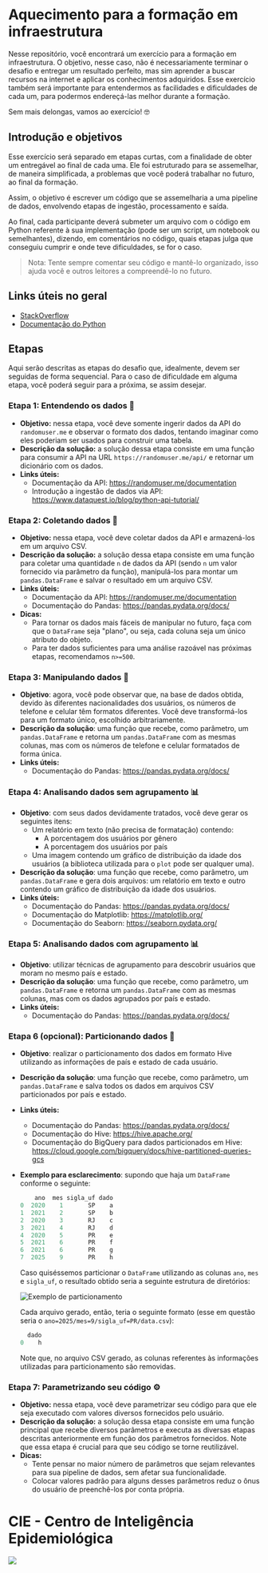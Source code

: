 # Aquecimento para a formação em infraestrutura

Nesse repositório, você encontrará um exercício para a formação em infraestrutura. O objetivo, nesse caso, não é necessariamente terminar o desafio e entregar um resultado perfeito, mas sim aprender a buscar recursos na internet e aplicar os conhecimentos adquiridos. Esse exercício também será importante para entendermos as facilidades e dificuldades de cada um, para podermos endereçá-las melhor durante a formação.

Sem mais delongas, vamos ao exercício! 🤓

## Introdução e objetivos

Esse exercício será separado em etapas curtas, com a finalidade de obter um entregável ao final de cada uma. Ele foi estruturado para se assemelhar, de maneira simplificada, a problemas que você poderá trabalhar no futuro, ao final da formação.

Assim, o objetivo é escrever um código que se assemelharia a uma pipeline de dados, envolvendo etapas de ingestão, processamento e saída.

Ao final, cada participante deverá submeter um arquivo com o código em Python referente à sua implementação (pode ser um script, um notebook ou semelhantes), dizendo, em comentários no código, quais etapas julga que conseguiu cumprir e onde teve dificuldades, se for o caso.

> Nota: Tente sempre comentar seu código e mantê-lo organizado, isso ajuda você e outros leitores a compreendê-lo no futuro.

## Links úteis no geral

- [StackOverflow](https://stackoverflow.com/)
- [Documentação do Python](https://docs.python.org/3/)

## Etapas

Aqui serão descritas as etapas do desafio que, idealmente, devem ser seguidas de forma sequencial. Para o caso de dificuldade em alguma etapa, você poderá seguir para a próxima, se assim desejar.

### Etapa 1: Entendendo os dados 🎲

- **Objetivo:** nessa etapa, você deve somente ingerir dados da API do `randomuser.me` e observar o formato dos dados, tentando imaginar como eles poderiam ser usados para construir uma tabela.
- **Descrição da solução:** a solução dessa etapa consiste em uma função para consumir a API na URL `https://randomuser.me/api/` e retornar um dicionário com os dados.
- **Links úteis:**
  - Documentação da API: https://randomuser.me/documentation
  - Introdução a ingestão de dados via API: https://www.dataquest.io/blog/python-api-tutorial/

### Etapa 2: Coletando dados 💾

- **Objetivo:** nessa etapa, você deve coletar dados da API e armazená-los em um arquivo CSV.
- **Descrição da solução:** a solução dessa etapa consiste em uma função para coletar uma quantidade `n` de dados da API (sendo `n` um valor fornecido via parâmetro da função), manipulá-los para montar um `pandas.DataFrame` e salvar o resultado em um arquivo CSV.
- **Links úteis:**
  - Documentação da API: https://randomuser.me/documentation
  - Documentação do Pandas: https://pandas.pydata.org/docs/
- **Dicas:**
  - Para tornar os dados mais fáceis de manipular no futuro, faça com que o `DataFrame` seja "plano", ou seja, cada coluna seja um único atributo do objeto.
  - Para ter dados suficientes para uma análise razoável nas próximas etapas, recomendamos `n>=500`.

### Etapa 3: Manipulando dados 📝

- **Objetivo**: agora, você pode observar que, na base de dados obtida, devido às diferentes nacionalidades dos usuários, os números de telefone e celular têm formatos diferentes. Você deve transformá-los para um formato único, escolhido arbitrariamente.
- **Descrição da solução**: uma função que recebe, como parâmetro, um `pandas.DataFrame` e retorna um `pandas.DataFrame` com as mesmas colunas, mas com os números de telefone e celular formatados de forma única.
- **Links úteis:**
  - Documentação do Pandas: https://pandas.pydata.org/docs/

### Etapa 4: Analisando dados sem agrupamento 📊

- **Objetivo**: com seus dados devidamente tratados, você deve gerar os seguintes itens:
  - Um relatório em texto (não precisa de formatação) contendo:
    - A porcentagem dos usuários por gênero
    - A porcentagem dos usuários por país
  - Uma imagem contendo um gráfico de distribuição da idade dos usuários (a biblioteca utilizada para o `plot` pode ser qualquer uma).
- **Descrição da solução**: uma função que recebe, como parâmetro, um `pandas.DataFrame` e gera dois arquivos: um relatório em texto e outro contendo um gráfico de distribuição da idade dos usuários.
- **Links úteis:**
  - Documentação do Pandas: https://pandas.pydata.org/docs/
  - Documentação do Matplotlib: https://matplotlib.org/
  - Documentação do Seaborn: https://seaborn.pydata.org/

### Etapa 5: Analisando dados com agrupamento 📊

- **Objetivo**: utilizar técnicas de agrupamento para descobrir usuários que moram no mesmo país e estado.
- **Descrição da solução**: uma função que recebe, como parâmetro, um `pandas.DataFrame` e retorna um `pandas.DataFrame` com as mesmas colunas, mas com os dados agrupados por país e estado.
- **Links úteis:**
  - Documentação do Pandas: https://pandas.pydata.org/docs/

### Etapa 6 (opcional): Particionando dados 🎼

- **Objetivo**: realizar o particionamento dos dados em formato Hive utilizando as informações de país e estado de cada usuário.
- **Descrição da solução**: uma função que recebe, como parâmetro, um `pandas.DataFrame` e salva todos os dados em arquivos CSV particionados por país e estado.
- **Links úteis:**
  - Documentação do Pandas: https://pandas.pydata.org/docs/
  - Documentação do Hive: https://hive.apache.org/
  - Documentação do BigQuery para dados particionados em Hive: https://cloud.google.com/bigquery/docs/hive-partitioned-queries-gcs
- **Exemplo para esclarecimento**: supondo que haja um `DataFrame` conforme o seguinte:

  ```python
      ano  mes sigla_uf dado
  0  2020    1       SP    a
  1  2021    2       SP    b
  2  2020    3       RJ    c
  3  2021    4       RJ    d
  4  2020    5       PR    e
  5  2021    6       PR    f
  6  2021    6       PR    g
  7  2025    9       PR    h
  ```

  Caso quiséssemos particionar o `DataFrame` utilizando as colunas `ano`, `mes` e `sigla_uf`, o resultado obtido seria a seguinte estrutura de diretórios:

  ![Exemplo de particionamento](./img/exemplo-particao.png)

  Cada arquivo gerado, então, teria o seguinte formato (esse em questão seria o `ano=2025/mes=9/sigla_uf=PR/data.csv`):

  ```python
    dado
  0    h
  ```

  Note que, no arquivo CSV gerado, as colunas referentes às informações utilizadas para particionamento são removidas.

### Etapa 7: Parametrizando seu código ⚙️

- **Objetivo:** nessa etapa, você deve parametrizar seu código para que ele seja executado com valores diversos fornecidos pelo usuário.
- **Descrição da solução:** a solução dessa etapa consiste em uma função principal que recebe diversos parâmetros e executa as diversas etapas descritas anteriormente em função dos parâmetros fornecidos. Note que essa etapa é crucial para que seu código se torne reutilizável.
- **Dicas:**
  - Tente pensar no maior número de parâmetros que sejam relevantes para sua pipeline de dados, sem afetar sua funcionalidade.
  - Colocar valores padrão para alguns desses parâmetros reduz o ônus do usuário de preenchê-los por conta própria.


# CIE - Centro de Inteligência Epidemiológica
![](https://svs.rio.br/epirio/img/CIE_RODAPE.svg)
